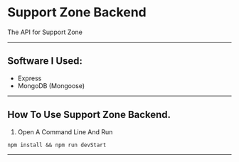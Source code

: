 # Support Zone Backend

The API for Support Zone

---

## Software I Used:
* Express
* MongoDB (Mongoose)
---


## How To Use Support Zone Backend.
1. Open A Command Line And Run
```
npm install && npm run devStart
```
---